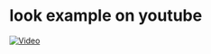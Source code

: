 # look example on youtube
[![Video](https://img.youtube.com/vi/iWOp8c_VQMY/0.jpg)](https://www.youtube.com/watch?v=iWOp8c_VQMY)
